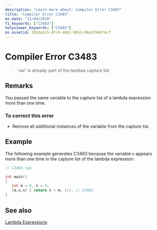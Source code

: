 ```yaml
---
description: "Learn more about: Compiler Error C3483"
title: "Compiler Error C3483"
ms.date: "11/04/2016"
f1_keywords: ["C3483"]
helpviewer_keywords: ["C3483"]
ms.assetid: 18b3a2c5-dfc9-4661-9653-08a5798474cf
---
```

# Compiler Error C3483

> 'var' is already part of the lambda capture list

## Remarks

You passed the same variable to the capture list of a lambda expression more than one time.

### To correct this error

- Remove all additional instances of the variable from the capture list.

## Example

The following example generates C3483 because the variable `n` appears more than one time in the capture list of the lambda expression:

```cpp
// C3483.cpp

int main()
{
   int m = 6, n = 5;
   [m,n,n] { return n + m; }(); // C3483
}
```

## See also

[Lambda Expressions](../../cpp/lambda-expressions-in-cpp.md)
